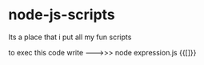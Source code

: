 # node-js-scripts
Its a place that i put all my fun scripts 

to exec this code write --->>>     node expression.js {{[]}} 
